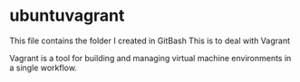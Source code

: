 # ubuntuvagrant

This file contains the folder I created in GitBash
This is to deal with Vagrant 

Vagrant is a tool for building and managing virtual machine environments in a single workflow. 



